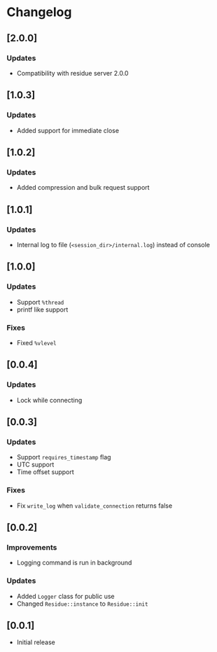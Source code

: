 # Changelog

## [2.0.0]
### Updates
- Compatibility with residue server 2.0.0

## [1.0.3]
### Updates
- Added support for immediate close

## [1.0.2]
### Updates
- Added compression and bulk request support

## [1.0.1]
### Updates
- Internal log to file (`<session_dir>/internal.log`) instead of console

## [1.0.0]
### Updates
- Support `%thread`
- printf like support

### Fixes
- Fixed `%vlevel`

## [0.0.4]
### Updates
- Lock while connecting

## [0.0.3]
### Updates
- Support `requires_timestamp` flag
- UTC support
- Time offset support

### Fixes
- Fix `write_log` when `validate_connection` returns false

## [0.0.2]
### Improvements
 - Logging command is run in background

### Updates
 - Added `Logger` class for public use
 - Changed `Residue::instance` to `Residue::init`

## [0.0.1]
 - Initial release

